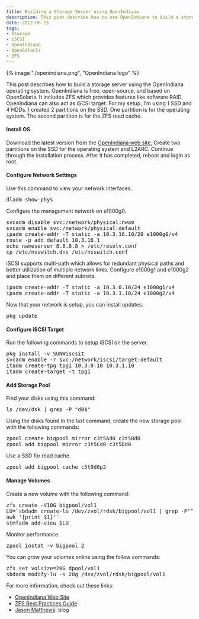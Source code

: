 ```yaml
---
title: Building a Storage Server using OpenIndiana
description: This post describe how to use OpenIndiana to build a storage server
date: 2012-06-23
tags:
- Storage
- iSCSI
- OpenIndiana
- OpenSolaris
- ZFS
---
```


{% image "./openindiana.png", "OpenIndiana logo" %}
<p>This post describes how to build a storage server using the OpenIndiana operating system. OpenIndiana is free, open-source, and based on OpenSolaris. It includes ZFS which provides features like software RAID. OpenIndiana can also act as iSCSI target. For my setup, I'm using 1 SSD and 4 HDDs. I created 2 partitions on the SSD. One partition is for the operating system. The second partition is for the ZFS read cache.</p>

<h4>Install OS</h4>

Download the latest version from the <a title="OpenIndiana" href="http://openindiana.org" target="_blank">OpenIndiana web site.</a> Create two partitions on the SSD for the operating system and L2ARC. Continue through the installation process. After it has completed, reboot and login as root.

<h4>Configure Network Settings</h4>

Use this command to view your network interfaces:

<pre>
dladm show-phys
</pre>

Configure the management network on e1000g0.

<pre>
svcadm disable svc:/network/physical:nwam
svcadm enable svc:/network/physical:default
ipadm create-addr -T static -a 10.3.16.10/20 e1000g0/v4
route -p add default 10.3.16.1
echo nameserver 8.8.8.8 > /etc/resolv.conf
cp /etc/nsswitch.dns /etc/nsswitch.conf
</pre>

iSCSI supports multi-path which allows for redundant physical paths and better utilization of multiple network links. Configure e1000g1 and e1000g2 and place them on different subnets.

<pre>
ipadm create-addr -T static -a 10.3.0.10/24 e1000g1/v4
ipadm create-addr -T static -a 10.3.1.10/24 e1000g2/v4
</pre>

Now that your network is setup, you can install updates.

<pre>
pkg update
</pre>

<h4>Configure iSCSI Target</h4>

Run the following commands to setup iSCSI on the server.

<pre>
pkg install -v SUNWiscsit
svcadm enable -r svc:/network/iscsi/target:default
itadm create-tpg tpg1 10.3.0.10 10.3.1.10
itadm create-target -t tpg1
</pre>

<h4>Add Storage Pool</h4>

Find your disks using this command:

<pre>
ls /dev/dsk | grep -P "d0$"
</pre>

Using the disks found in the last command, create the new storage pool with the following commands:

<pre>
zpool create bigpool mirror c3t5Ad0 c3t5Bd0
zpool add bigpool mirror c3t5Cd0 c3t5Dd0
</pre>

Use a SSD for read cache.

<pre>
zpool add bigpool cache c5t0d0p2
</pre>

<h4>Manage Volumes</h4>

Create a new volume with the following command:

<pre>
zfs create -V10G bigpool/vol1
LU=`sbdadm create-lu /dev/zvol/rdsk/bigpool/vol1 | grep -P"^[0-9]" | \
awk '{print $1}'`
stmfadm add-view $LU
</pre>

Monitor performance.

<pre>
zpool iostat -v bigpool 2
</pre>

You can grow your volumes online using the follow commands:

<pre>
zfs set volsize=20G dpool/vol1
sbdadm modify-lu -s 20g /dev/zvol/rdsk/bigpool/vol1
</pre>

For more information, check out these links:
<ul>
<li><a href="http://openindiana.org">OpenIndiana Web Site</a></li>
<li><a title="ZFS Best Practices Guide" href="http://solarisinternals.com/wiki/index.php/ZFS_Best_Practices_Guide">ZFS Best Practices Guide</a></li>
<li><a title="Using OpenIndiana/Nexenta/Solaris with ZFS, COMSTAR, Microsoft iSCSI initiator, and LUN Masking" href="http://broken.net/solaris/using-openindiananexentasolaris-with-zfs-comstar-microsoft-iscsi-initiator-and-lun-masking/">Jason Matthews</a>' blog</li>
</ul>
